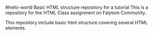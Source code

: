 #hello-world
Basic HTML structure repository for a tutorial
This is a repository for the HTML Class assignment on Falytom Community.

This repository include basic html structure covering several HTML elements.